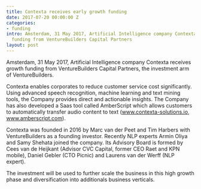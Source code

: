 ```yaml
---
title: Contexta receives early growth funding
date: 2017-07-20 00:00:00 Z
categories:
- funding
intro: Amsterdam, 31 May 2017, Artificial Intelligence company Contexta receives growth
  funding from VentureBuilders Capital Partners
layout: post
---
```


Amsterdam, 31 May 2017, Artificial Intelligence company Contexta receives growth funding from VentureBuilders Capital Partners, the investment arm of VentureBuilders.

Contexta enables corporates to reduce customer service cost significantly. Using advanced speech recognition, machine learning and text mining tools, the Company provides direct and actionable insights. The Company has also developed a Saas tool called AmberScript which allows customers to automatically transfer audio
content to text (www.contexta-solutions.io, www.amberscript.com).

Contexta was founded in 2016 by Marc van der Peet and Tim Harbers with VentureBuilders as a founding investor. Recently NLP experts Armin Oliya and Samy Shehata joined the company. Its Advisory Board is formed by Cees van de Heijkant (Advisor CVC Capital, former CEO Raet and KPN mobile), Daniel Gebler (CTO Picnic) and Laurens van der Werff (NLP expert).

The investment will be used to further scale the business in this high growth phase and diversification into additionals business verticals.
